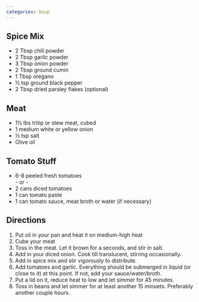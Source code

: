 ```yaml
---
categories: Soup
---
```


## Spice Mix

- 2 Tbsp chili powder
- 2 Tbsp garlic powder
- 3 Tbsp onion powder
- 2 Tbsp ground cumin
- 1 Tbsp oregano
- &frac12; tsp ground black pepper
- 2 Tbsp dried parsley flakes (optional)

## Meat

- 1&frac12; lbs tritip or stew meat, cubed
- 1 medium white or yellow onion
- &frac12; tsp salt
- Olive oil


## Tomato Stuff

- 6-8 peeled fresh tomatoes<br>
    *- or -*
- 2 cans diced tomatoes
- 1 can tomato paste
- 1 can tomato sauce, meat broth or water (if necessary)

## Directions

1. Put oil in your pan and heat it on medium-high heat
2. Cube your meat
3. Toss in the meat. Let it brown for a seconds, and stir in salt.
4. Add in your diced onion. Cook till translucent, stirring occasionally.
5. Add in spice mix and stir vigorously to distribute.
6. Add tomatoes and garlic. Everything should be submerged in liquid (or close to it) at this point. If not, add your sauce/water/broth.
7. Put a lid on it, reduce heat to low and let simmer for 45 minutes.
8. Toss in beans and let simmer for at least another 15 minuets. Preferably another couple hours.